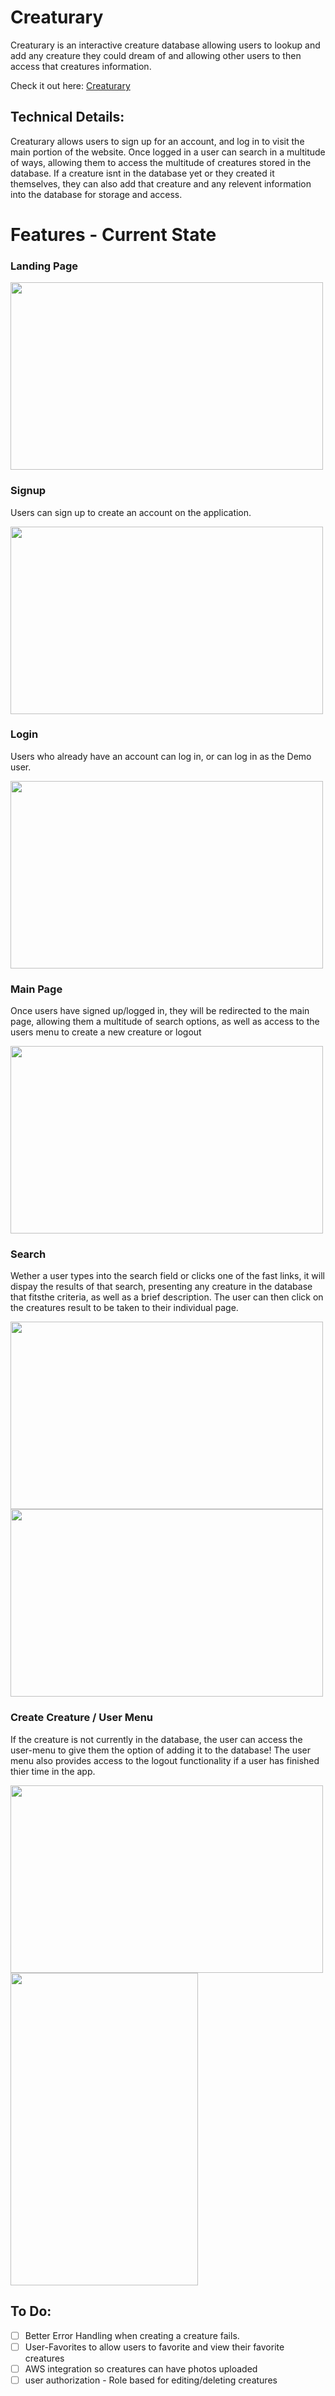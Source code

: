 <h1>Creaturary</h1>

Creaturary is an interactive creature database allowing users to lookup and add any creature they could dream of and allowing 
other users to then access that creatures information.

Check it out here: <a href='https://creaturary.herokuapp.com/'>Creaturary</a>

<h2>Technical Details:</h2>

Creaturary allows users to sign up for an account, and log in to visit the main portion of the website.
Once logged in a user can search in a multitude of ways, allowing them to access the multitude of creatures stored in the database.
If a creature isnt in the database yet or they created it themselves, they can also add that creature and any relevent information into 
the database for storage and access.

<h1>Features - Current State </h1>
<h3>Landing Page</h3>
<p>
  <img src="/referenceimages/landing.PNG" width="500" height="300" />
</p>

<h3>Signup</h3>
  Users can sign up to create an account on the application.
<p>
  <img src="/referenceimages/signup.PNG" width="500" height="300" />
</p>  

<h3>Login</h3>
  Users who already have an account can log in, or can log in as the Demo user.
<p>
  <img src="/referenceimages/login.PNG" width="500" height="300" />
</p>  

<h3>Main Page</h3>
  Once users have signed up/logged in, they will be redirected to the main page,
  allowing them a multitude of search options, as well as access to the users menu 
  to create a new creature or logout
<p>
  <img src="/referenceimages/main.PNG" width="500" height="300" />
</p> 

<h3>Search</h3>
  Wether a user types into the search field or clicks one of the fast links, it will dispay the results of that search,
  presenting any creature in the database that fitsthe criteria, as well as a brief description. The user can then click on 
  the creatures result to be taken to their individual page.
<p>
  <img src="/referenceimages/results.PNG" width="500" height="300" />
  <img src="/referenceimages/creaturepage.PNG" width="500" height="300" />
</p> 

<h3>Create Creature / User Menu</h3>
  If the creature is not currently in the database, the user can access the user-menu to give them the option of
  adding it to the database!
  The user menu also provides access to the logout functionality if a user has finished thier time in the app.
<p>
  <img src="/referenceimages/usersmenu.PNG" width="500" height="300" />
  <img src="/referenceimages/newcreature.PNG" width="300" height="500" />
</p> 

<h2>To Do:</h2>

- [ ] Better Error Handling when creating a creature fails.
- [ ] User-Favorites to allow users to favorite and view their favorite creatures
- [ ] AWS integration so creatures can have photos uploaded
- [ ] user authorization - Role based for editing/deleting creatures
